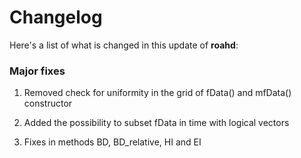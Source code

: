# Changelog



Here's a list of what is changed in this update of __roahd__:

### Major fixes 

1) Removed check for uniformity in the grid of fData() and mfData() constructor

2) Added the possibility to subset fData in time with logical vectors

3) Fixes in methods BD, BD_relative, HI and EI
